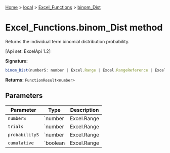 [Home](./index) &gt; [local](local.md) &gt; [Excel\_Functions](local.excel_functions.md) &gt; [binom\_Dist](local.excel_functions.binom_dist.md)

# Excel\_Functions.binom\_Dist method

Returns the individual term binomial distribution probability. 

 \[Api set: ExcelApi 1.2\]

**Signature:**
```javascript
binom_Dist(numberS: number | Excel.Range | Excel.RangeReference | Excel.FunctionResult<any>, trials: number | Excel.Range | Excel.RangeReference | Excel.FunctionResult<any>, probabilityS: number | Excel.Range | Excel.RangeReference | Excel.FunctionResult<any>, cumulative: boolean | Excel.Range | Excel.RangeReference | Excel.FunctionResult<any>): FunctionResult<number>;
```
**Returns:** `FunctionResult<number>`

## Parameters

|  Parameter | Type | Description |
|  --- | --- | --- |
|  `numberS` | `number | Excel.Range | Excel.RangeReference | Excel.FunctionResult<any>` |  |
|  `trials` | `number | Excel.Range | Excel.RangeReference | Excel.FunctionResult<any>` |  |
|  `probabilityS` | `number | Excel.Range | Excel.RangeReference | Excel.FunctionResult<any>` |  |
|  `cumulative` | `boolean | Excel.Range | Excel.RangeReference | Excel.FunctionResult<any>` |  |

